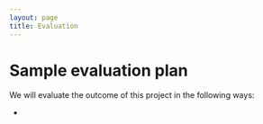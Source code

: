 ```yaml
---
layout: page
title: Evaluation
---
```


# Sample evaluation plan

We will evaluate the outcome of this project in the following ways:

-
